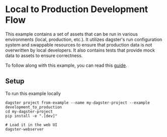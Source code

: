 # Local to Production Development Flow

This example contains a set of assets that can be run in various environments (local, production, etc.).
It utilizes dagster's run configuration system and swappable resources to ensure that production data
is not overwritten by local developers. It also contains tests that provide mock data to assets to ensure
correctness.

To follow along with this example, you can read this [guide](https://docs.dagster.io/guides/dagster/transitioning-data-pipelines-from-development-to-production).

## Setup
To run this example locally

```
dagster project from-example --name my-dagster-project --example development_to_production
cd my-dagster-project
pip install -e ".[dev]"

# Load it in the web UI
dagster-webserver
```
